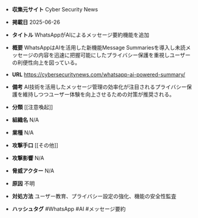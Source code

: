 - **収集元サイト**
Cyber Security News

- **掲載日**
2025-06-26

- **タイトル**
WhatsAppがAIによるメッセージ要約機能を追加

- **概要**
WhatsAppはAIを活用した新機能Message Summariesを導入し未読メッセージの内容を迅速に把握可能にしたプライバシー保護を重視しユーザーの利便性向上を図っている。

- **URL**
https://cybersecuritynews.com/whatsapp-ai-powered-summary/

- **備考**
AI技術を活用したメッセージ管理の効率化が注目されるプライバシー保護を維持しつつユーザー体験を向上させるための対策が推奨される。

- **分類**
[[注意喚起]]

- **組織名**
N/A

- **業種**
N/A

- **攻撃手口**
[[その他]]

- **攻撃影響**
N/A

- **脅威アクター**
N/A

- **原因**
不明

- **対処方法**
ユーザー教育、プライバシー設定の強化、機能の安全性監査

- **ハッシュタグ**
#WhatsApp #AI #メッセージ要約
